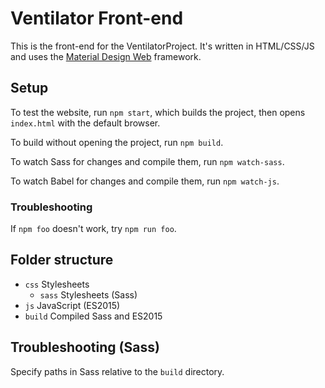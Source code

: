 # Ventilator Front-end
This is the front-end for the VentilatorProject. It's written in HTML/CSS/JS and uses the [Material Design Web](https://material.io/develop/web) framework.

## Setup
To test the website, run `npm start`, which builds the project, then opens `index.html` with the default browser.

To build without opening the project, run `npm build`.

To watch Sass for changes and compile them, run `npm watch-sass`.

To watch Babel for changes and compile them, run `npm watch-js`.

### Troubleshooting
If `npm foo` doesn't work, try `npm run foo`.

## Folder structure
- `css` Stylesheets
    - `sass` Stylesheets (Sass)
- `js` JavaScript (ES2015)
- `build` Compiled Sass and ES2015

## Troubleshooting (Sass)
Specify paths in Sass relative to the `build` directory.